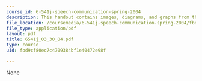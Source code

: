```yaml
---
course_id: 6-541j-speech-communication-spring-2004
description: This handout contains images, diagrams, and graphs from the course textbook.
file_location: /coursemedia/6-541j-speech-communication-spring-2004/fbd9cf80ec7c4709384bf1e40472e98f_6541j_03_30_04.pdf
file_type: application/pdf
layout: pdf
title: 6541j_03_30_04.pdf
type: course
uid: fbd9cf80ec7c4709384bf1e40472e98f

---
```

None